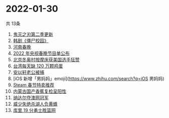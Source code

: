 # 2022-01-30
  共 13条

  <!-- BEGIN -->
  <!-- 最后更新时间:Sun Jan 30 2022 17:11:18 GMT+0000 (Coordinated Universal Time) -->
  1. [鬼灭之刃第二季更新](https://www.zhihu.com/search?q=鬼灭之刃)
1. [韩剧《僵尸校园》](https://www.zhihu.com/search?q=僵尸校园)
1. [河南春晚](https://www.zhihu.com/search?q=河南春晚)
1. [2022 年央视春晚节目单公布](https://www.zhihu.com/search?q=春晚节目单)
1. [北京冬奥村按摩床获美国选手狂赞](https://www.zhihu.com/search?q=北京冬奥村)
1. [台湾每天缺 120 万颗鸡蛋](https://www.zhihu.com/search?q=台湾每天缺120万颗鸡蛋)
1. [安以轩老公被捕](https://www.zhihu.com/search?q=安以轩老公)
1. [iOS 新增「男妈妈」emoji](https://www.zhihu.com/search?q=iOS 男妈妈)
1. [Steam 春节特卖推荐](https://www.zhihu.com/search?q=Steam)
1. [内蒙古国产香蕉复检呈阳性](https://www.zhihu.com/search?q=内蒙古国产香蕉复检呈阳性)
1. [纳达尔夺澳网冠军](https://www.zhihu.com/search?q=纳达尔)
1. [威少失绝杀湖人负黄蜂](https://www.zhihu.com/search?q=湖人)
1. [库里 19 分勇士胜篮网](https://www.zhihu.com/search?q=勇士)
  <!-- END -->
  